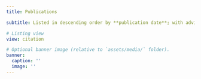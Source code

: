```yaml
---
title: Publications

subtitle: Listed in descending order by **publication date**; with advisees in the lab authored.

# Listing view
view: citation

# Optional banner image (relative to `assets/media/` folder).
banner:
  caption: ''
  image: ''
---
```

